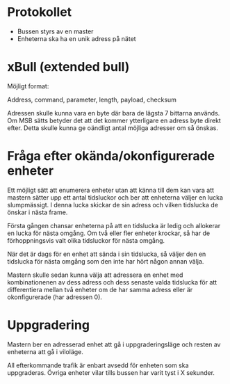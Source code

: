# Protokollet

* Bussen styrs av en master
* Enheterna ska ha en unik adress på nätet


# xBull (extended bull)

Möjligt format:

Address, command, parameter, length, payload, checksum

Adressen skulle kunna vara en byte där bara de lägsta 7 bittarna används.
Om MSB sätts betyder det att det kommer ytterligare en adress byte
direkt efter. Detta skulle kunna ge oändligt antal möjliga adresser om så
önskas.


# Fråga efter okända/okonfigurerade enheter

Ett möjligt sätt att enumerera enheter utan att känna till dem kan vara
att mastern sätter upp ett antal tidsluckor och ber att enheterna väljer
en lucka slumpmässigt. I denna lucka skickar de sin adress och vilken
tidslucka de önskar i nästa frame.

Första gången chansar enheterna på att en tidslucka är ledig och allokerar
en lucka för nästa omgång. Om två eller fler enheter krockar, så har de
förhoppningsvis valt olika tidsluckor för nästa omgång.

När det är dags för en enhet att sända i sin tidslucka, så väljer den en
tidslucka för nästa omgång som den inte har hört någon annan välja.

Mastern skulle sedan kunna välja att adressera en enhet med kombinationenen
av dess adress och dess senaste valda tidslucka för att differentiera mellan
två enheter om de har samma adress eller är okonfigurerade (har adressen 0).


# Uppgradering

Mastern ber en adresserad enhet att gå i uppgraderingsläge och resten av
enheterna att gå i viloläge.

All efterkommande trafik är enbart avsedd för enheten som ska uppgraderas.
Övriga enheter vilar tills bussen har varit tyst i X sekunder.
